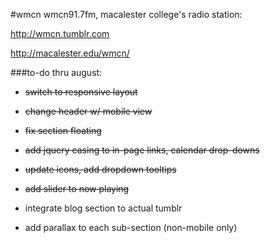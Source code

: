 #wmcn
wmcn91.7fm, macalester college's radio station:

http://wmcn.tumblr.com

http://macalester.edu/wmcn/

###to-do thru august:
* ~~switch to responsive layout~~

* ~~change header w/ mobile view~~

* ~~fix section floating~~

* ~~add jquery easing to in-page links, calendar drop-downs~~

* ~~update icons, add dropdown tooltips~~

* ~~add slider to now playing~~

* integrate blog section to actual tumblr

* add parallax to each sub-section (non-mobile only)

